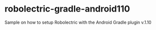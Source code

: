 # robolectric-gradle-android110
Sample on how to setup Robolectric with the Android Gradle plugin v.1.10
